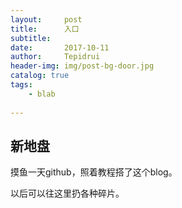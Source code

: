 ```yaml
---
layout:     post
title:      入口
subtitle:   
date:       2017-10-11
author:     Tepidrui
header-img: img/post-bg-door.jpg
catalog: true
tags:
    - blab
    
---
```



## 新地盘

摸鱼一天github，照着教程搭了这个blog。

以后可以往这里扔各种碎片。
